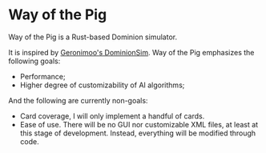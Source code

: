 Way of the Pig
==============
Way of the Pig is a Rust-based Dominion simulator.

It is inspired by [Geronimoo's DominionSim](https://github.com/Geronimoo/DominionSim). Way of the Pig emphasizes the following goals:
* Performance;
* Higher degree of customizability of AI algorithms;

And the following are currently non-goals:
* Card coverage, I will only implement a handful of cards.
* Ease of use. There will be no GUI nor customizable XML files, at least at this stage of development. Instead, everything will be modified through code.
